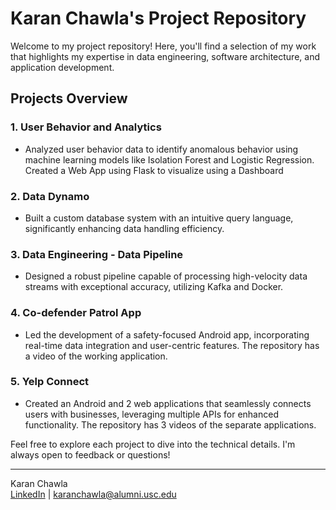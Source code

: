 # Karan Chawla's Project Repository

Welcome to my project repository! Here, you'll find a selection of my work that highlights my expertise in data engineering, software architecture, and application development.

## Projects Overview

### 1. **User Behavior and Analytics**
   - Analyzed user behavior data to identify anomalous behavior using machine learning models like Isolation Forest and Logistic Regression. Created a Web App using Flask to visualize using a Dashboard

### 2. **Data Dynamo**
   - Built a custom database system with an intuitive query language, significantly enhancing data handling efficiency.

### 3. **Data Engineering - Data Pipeline**
   - Designed a robust pipeline capable of processing high-velocity data streams with exceptional accuracy, utilizing Kafka and Docker.

### 4. **Co-defender Patrol App**
   - Led the development of a safety-focused Android app, incorporating real-time data integration and user-centric features. The repository has a video of the working application.

### 5. **Yelp Connect**
   - Created an Android and 2 web applications that seamlessly connects users with businesses, leveraging multiple APIs for enhanced functionality. The repository has 3 videos of the separate applications.

Feel free to explore each project to dive into the technical details. I'm always open to feedback or questions!

---
Karan Chawla  
[LinkedIn](https://www.linkedin.com/in/krc12) | karanchawla@alumni.usc.edu
